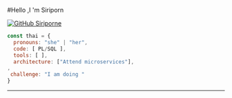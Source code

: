 #Hello ,I 'm Siriporn 


[![GitHub Siriporne](https://img.shields.io/github/followers/Siriporn-netsripaiboon?label=follow&style=social)](https://github.com/Siriporn-netsripaiboon)

```javascript
const thai = {
  pronouns: "she" | "her",
  code: [ PL/SQL ],
  tools: [ ],
  architecture: ["Attend microservices"],
,
 challenge: "I am doing "
}
```
---

